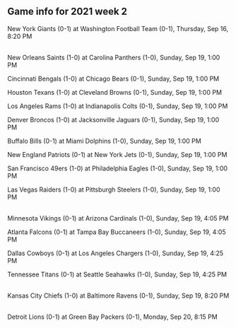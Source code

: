 ## Game info for 2021 week 2
New York Giants (0-1) at Washington Football Team (0-1), Thursday, Sep 16, 8:20 PM

<br/>New Orleans Saints (1-0) at Carolina Panthers (1-0), Sunday, Sep 19, 1:00 PM

Cincinnati Bengals (1-0) at Chicago Bears (0-1), Sunday, Sep 19, 1:00 PM

Houston Texans (1-0) at Cleveland Browns (0-1), Sunday, Sep 19, 1:00 PM

Los Angeles Rams (1-0) at Indianapolis Colts (0-1), Sunday, Sep 19, 1:00 PM

Denver Broncos (1-0) at Jacksonville Jaguars (0-1), Sunday, Sep 19, 1:00 PM

Buffalo Bills (0-1) at Miami Dolphins (1-0), Sunday, Sep 19, 1:00 PM

New England Patriots (0-1) at New York Jets (0-1), Sunday, Sep 19, 1:00 PM

San Francisco 49ers (1-0) at Philadelphia Eagles (1-0), Sunday, Sep 19, 1:00 PM

Las Vegas Raiders (1-0) at Pittsburgh Steelers (1-0), Sunday, Sep 19, 1:00 PM

<br/>Minnesota Vikings (0-1) at Arizona Cardinals (1-0), Sunday, Sep 19, 4:05 PM

Atlanta Falcons (0-1) at Tampa Bay Buccaneers (1-0), Sunday, Sep 19, 4:05 PM

Dallas Cowboys (0-1) at Los Angeles Chargers (1-0), Sunday, Sep 19, 4:25 PM

Tennessee Titans (0-1) at Seattle Seahawks (1-0), Sunday, Sep 19, 4:25 PM

<br/>Kansas City Chiefs (1-0) at Baltimore Ravens (0-1), Sunday, Sep 19, 8:20 PM

<br/>Detroit Lions (0-1) at Green Bay Packers (0-1), Monday, Sep 20, 8:15 PM

